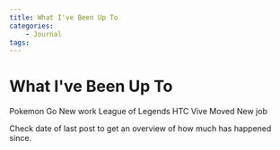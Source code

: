 ```yaml
---
title: What I've Been Up To
categories:
	- Journal
tags:
---
```


# What I've Been Up To

Pokemon Go
New work
League of Legends
HTC Vive
Moved
New job

Check date of last post to get an overview of how much has happened since.

